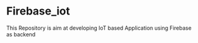 # Firebase_iot
This Repository is aim at developing  IoT based Application using Firebase as backend
